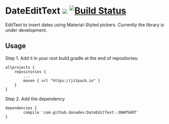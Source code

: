 # DateEditText [![](https://jitpack.io/v/donadev/DateEditText.svg)](https://jitpack.io/#donadev/DateEditText) [![Build Status](https://travis-ci.org/donadev/DateEditText.svg?branch=master)](https://travis-ci.org/donadev/DateEditText)

EditText to insert dates using Material-Styled pickers.
Currently the library is under development.
## Usage

Step 1. Add it in your root build.gradle at the end of repositories:

	allprojects {
		repositories {
			...
			maven { url "https://jitpack.io" }
		}
	}
Step 2. Add the dependency

	dependencies {
	        compile 'com.github.donadev:DateEditText:-SNAPSHOT'
	}
